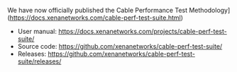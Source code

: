 We have now officially published the Cable Performance Test Methodology](https://docs.xenanetworks.com/cable-perf-test-suite.html)

* User manual: https://docs.xenanetworks.com/projects/cable-perf-test-suite/
* Source code: https://github.com/xenanetworks/cable-perf-test-suite/
* Releases: https://github.com/xenanetworks/cable-perf-test-suite/releases/
